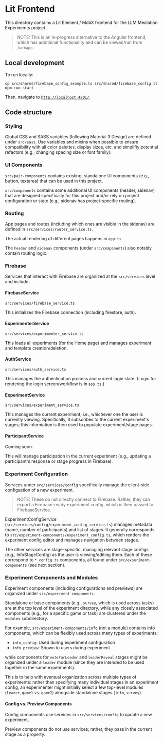 # Lit Frontend

This directory contains a Lit Element / MobX frontend for the LLM Mediation
Experiments project.

> NOTE: This is an in-progress alternative to the Angular frontend,
which has additional functionality and can be viewed/run from `/webapp`.

## Local development

To run locally:

```
cp src/shared/firebase_config_example.ts src/shared/firebase_config.ts
npm run start
```

Then, navigate to [`http://localhost:4201/`](http://localhost:4201/).

## Code structure

### Styling

Global CSS and SASS variables (following Material 3 Design) are defined under
`src/sass`. Use variables and mixins when possible to ensure compatibility
with all color palettes, display sizes, etc. and simplifiy potential
refactors (e.g., changing spacing size or font family).

### UI Components

`src/pair-components` contains existing, standalone UI components
(e.g., button, textarea) that can be used in this project.

`src/components` contains some additional UI components (header, sidenav)
that are designed specifically for this project and/or rely on project
configuration or state (e.g., sidenav has project-specific routing).

### Routing

App pages and routes (including which ones are visible in the sidenav)
are defined in `src/services/router_service.ts`.

The actual rendering of different pages happens in `app.ts`.

The `header` and `sidenav` components (under `src/components`) also notably
contain routing logic.

### Firebase

Services that interact with Firebase are organized at the
`src/services` level and include:

#### FirebaseService

`src/services/firebase_service.ts`

This initializes the Firebase connection (including firestore, auth).

#### ExperimenterService

`src/services/experimenter_service.ts`

This loads all experiments (for the Home page) and manages experiment
and template creation/deletion.

#### AuthService

`src/services/auth_service.ts`

This manages the authentication process and current login state.
(Logic for rendering the login screen/workflow is in `app.ts`.)

#### ExperimentService

`src/services/experiment_service.ts`

This manages the current experiment, i.e., whichever one the user is
currently viewing. Specifically, it subscribes to the current experiment's
stages; this information is then used to populate experiment/stage pages.

#### ParticipantService

Coming soon.

This will manage participation in the current experiment (e.g., updating
a participant's response or stage progress in Firebase).

### Experiment Configuration

Services under `src/services/config` specifically manage the client-side
configuation of a new experiment.

> NOTE: These do not directly connect to Firebase. Rather, they can export
a Firebase-ready experiment config, which is then passed to FirebaseService.

ExperimentConfigService (`src/services/config/experiment_config_service.ts`)
manages metadata (name, number of participants) and list of stages.
It generally corresponds to `src/experiment-components/experiment_config.ts`,
which renders the experiment config editor and manages navigation between
stages.

The other services are stage-specific, managing relevant stage configs
(e.g., InfoStageConfig) as the user is viewing/editing them. Each of these
correspond to `*_config.ts` components, all found under
`src/experiment-components` (see next section).

### Experiment Components and Modules

Experiment components (including configurations and previews)
are organized under `src/experiment-components`.

Standalone or base components (e.g., `survey`, which is used across tasks)
are at the top level of the experiment directory, while any closely
associated components (e.g., for a specific game or task) are clustered
under the `modules` subdirectory.

For example, `src/experiment-components/info` (not a module)
contains info components, which can be flexibly used across many types
of experiments:

- `info_config`: Used during experiment configuration
- `info_preview`: Shown to users during experiment

while components for `voteForLeader` and `leaderReveal` stages
might be organized under a `leader` module
(since they are intended to be used together in the same experiments).

This is to help with eventual organization across multiple types of
experiments: rather than specifying many individual stages
in an experiment config, an experimenter might initially select a few
top-level modules (`leader`, `game1` vs. `game2`) alongside standalone
stages (`info`, `survey`).

#### Config vs. Preview Components

Config components use services in `src/services/config` to update
a new experiment.

Preview components do not use services; rather, they pass in the current
stage as a property.
